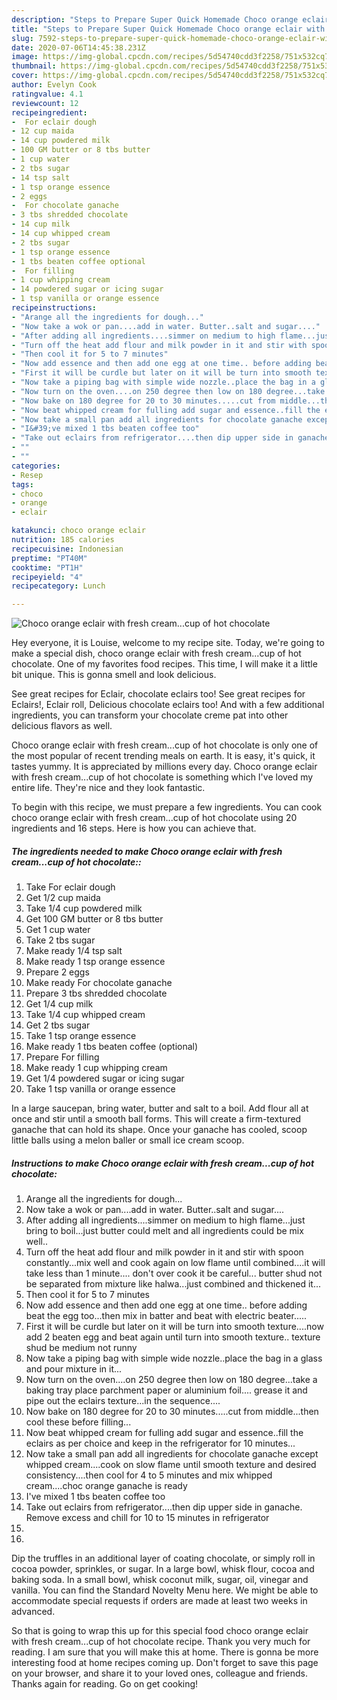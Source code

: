 ```yaml
---
description: "Steps to Prepare Super Quick Homemade Choco orange eclair with fresh cream...cup of hot chocolate"
title: "Steps to Prepare Super Quick Homemade Choco orange eclair with fresh cream...cup of hot chocolate"
slug: 7592-steps-to-prepare-super-quick-homemade-choco-orange-eclair-with-fresh-creamcup-of-hot-chocolate
date: 2020-07-06T14:45:38.231Z
image: https://img-global.cpcdn.com/recipes/5d54740cdd3f2258/751x532cq70/choco-orange-eclair-with-fresh-creamcup-of-hot-chocolate-recipe-main-photo.jpg
thumbnail: https://img-global.cpcdn.com/recipes/5d54740cdd3f2258/751x532cq70/choco-orange-eclair-with-fresh-creamcup-of-hot-chocolate-recipe-main-photo.jpg
cover: https://img-global.cpcdn.com/recipes/5d54740cdd3f2258/751x532cq70/choco-orange-eclair-with-fresh-creamcup-of-hot-chocolate-recipe-main-photo.jpg
author: Evelyn Cook
ratingvalue: 4.1
reviewcount: 12
recipeingredient:
-  For eclair dough
- 12 cup maida
- 14 cup powdered milk
- 100 GM butter or 8 tbs butter
- 1 cup water
- 2 tbs sugar
- 14 tsp salt
- 1 tsp orange essence
- 2 eggs
-  For chocolate ganache
- 3 tbs shredded chocolate
- 14 cup milk
- 14 cup whipped cream
- 2 tbs sugar
- 1 tsp orange essence
- 1 tbs beaten coffee optional
-  For filling
- 1 cup whipping cream
- 14 powdered sugar or icing sugar
- 1 tsp vanilla or orange essence
recipeinstructions:
- "Arange all the ingredients for dough..."
- "Now take a wok or pan....add in water. Butter..salt and sugar...."
- "After adding all ingredients....simmer on medium to high flame...just bring to boil...just butter could melt and all ingredients could be mix well.."
- "Turn off the heat add flour and milk powder in it and stir with spoon constantly...mix well and cook again on low flame until combined....it will take less than 1 minute.... don&#39;t over cook it be careful... butter shud not be separated from mixture like halwa...just combined and thickened it..."
- "Then cool it for 5 to 7 minutes"
- "Now add essence and then add one egg at one time.. before adding beat the egg too...then mix in batter and beat with electric beater....."
- "First it will be curdle but later on it will be turn into smooth texture....now add 2 beaten egg and beat again until turn into smooth texture.. texture shud be medium not runny"
- "Now take a piping bag with simple wide nozzle..place the bag in a glass and pour mixture in it..."
- "Now turn on the oven....on 250 degree then low on 180 degree...take a baking tray place parchment paper or aluminium foil.... grease it and pipe out the eclairs texture...in the sequence...."
- "Now bake on 180 degree for 20 to 30 minutes.....cut from middle...then cool these before filling..."
- "Now beat whipped cream for fulling add sugar and essence..fill the eclairs as per choice and keep in the refrigerator for 10 minutes..."
- "Now take a small pan add all ingredients for chocolate ganache except whipped cream....cook on slow flame until smooth texture and desired consistency....then cool for 4 to 5 minutes and mix whipped cream....choc orange ganache is ready"
- "I&#39;ve mixed 1 tbs beaten coffee too"
- "Take out eclairs from refrigerator....then dip upper side in ganache. Remove excess and chill for 10 to 15 minutes in refrigerator"
- ""
- ""
categories:
- Resep
tags:
- choco
- orange
- eclair

katakunci: choco orange eclair
nutrition: 185 calories
recipecuisine: Indonesian
preptime: "PT40M"
cooktime: "PT1H"
recipeyield: "4"
recipecategory: Lunch

---
```



![Choco orange eclair with fresh cream...cup of hot chocolate](https://img-global.cpcdn.com/recipes/5d54740cdd3f2258/751x532cq70/choco-orange-eclair-with-fresh-creamcup-of-hot-chocolate-recipe-main-photo.jpg)

Hey everyone, it is Louise, welcome to my recipe site. Today, we're going to make a special dish, choco orange eclair with fresh cream...cup of hot chocolate. One of my favorites food recipes. This time, I will make it a little bit unique. This is gonna smell and look delicious.

See great recipes for Eclair, chocolate eclairs too! See great recipes for Eclairs!, Eclair roll, Delicious chocolate eclairs too! And with a few additional ingredients, you can transform your chocolate creme pat into other delicious flavors as well.

Choco orange eclair with fresh cream...cup of hot chocolate is only one of the most popular of recent trending meals on earth. It is easy, it's quick, it tastes yummy. It is appreciated by millions every day. Choco orange eclair with fresh cream...cup of hot chocolate is something which I've loved my entire life. They're nice and they look fantastic.


To begin with this recipe, we must prepare a few ingredients. You can cook choco orange eclair with fresh cream...cup of hot chocolate using 20 ingredients and 16 steps. Here is how you can achieve that.

##### The ingredients needed to make Choco orange eclair with fresh cream...cup of hot chocolate::

1. Take  For eclair dough
1. Get 1/2 cup maida
1. Take 1/4 cup powdered milk
1. Get 100 GM butter or 8 tbs butter
1. Get 1 cup water
1. Take 2 tbs sugar
1. Make ready 1/4 tsp salt
1. Make ready 1 tsp orange essence
1. Prepare 2 eggs
1. Make ready  For chocolate ganache
1. Prepare 3 tbs shredded chocolate
1. Get 1/4 cup milk
1. Take 1/4 cup whipped cream
1. Get 2 tbs sugar
1. Take 1 tsp orange essence
1. Make ready 1 tbs beaten coffee (optional)
1. Prepare  For filling
1. Make ready 1 cup whipping cream
1. Get 1/4 powdered sugar or icing sugar
1. Take 1 tsp vanilla or orange essence


In a large saucepan, bring water, butter and salt to a boil. Add flour all at once and stir until a smooth ball forms. This will create a firm-textured ganache that can hold its shape. Once your ganache has cooled, scoop little balls using a melon baller or small ice cream scoop. 

##### Instructions to make Choco orange eclair with fresh cream...cup of hot chocolate:

1. Arange all the ingredients for dough...
1. Now take a wok or pan....add in water. Butter..salt and sugar....
1. After adding all ingredients....simmer on medium to high flame...just bring to boil...just butter could melt and all ingredients could be mix well..
1. Turn off the heat add flour and milk powder in it and stir with spoon constantly...mix well and cook again on low flame until combined....it will take less than 1 minute.... don&#39;t over cook it be careful... butter shud not be separated from mixture like halwa...just combined and thickened it...
1. Then cool it for 5 to 7 minutes
1. Now add essence and then add one egg at one time.. before adding beat the egg too...then mix in batter and beat with electric beater.....
1. First it will be curdle but later on it will be turn into smooth texture....now add 2 beaten egg and beat again until turn into smooth texture.. texture shud be medium not runny
1. Now take a piping bag with simple wide nozzle..place the bag in a glass and pour mixture in it...
1. Now turn on the oven....on 250 degree then low on 180 degree...take a baking tray place parchment paper or aluminium foil.... grease it and pipe out the eclairs texture...in the sequence....
1. Now bake on 180 degree for 20 to 30 minutes.....cut from middle...then cool these before filling...
1. Now beat whipped cream for fulling add sugar and essence..fill the eclairs as per choice and keep in the refrigerator for 10 minutes...
1. Now take a small pan add all ingredients for chocolate ganache except whipped cream....cook on slow flame until smooth texture and desired consistency....then cool for 4 to 5 minutes and mix whipped cream....choc orange ganache is ready
1. I&#39;ve mixed 1 tbs beaten coffee too
1. Take out eclairs from refrigerator....then dip upper side in ganache. Remove excess and chill for 10 to 15 minutes in refrigerator
1. 
1. 


Dip the truffles in an additional layer of coating chocolate, or simply roll in cocoa powder, sprinkles, or sugar. In a large bowl, whisk flour, cocoa and baking soda. In a small bowl, whisk coconut milk, sugar, oil, vinegar and vanilla. You can find the Standard Novelty Menu here. We might be able to accommodate special requests if orders are made at least two weeks in advanced. 

So that is going to wrap this up for this special food choco orange eclair with fresh cream...cup of hot chocolate recipe. Thank you very much for reading. I am sure that you will make this at home. There is gonna be more interesting food at home recipes coming up. Don't forget to save this page on your browser, and share it to your loved ones, colleague and friends. Thanks again for reading. Go on get cooking!
